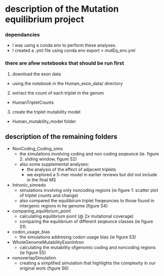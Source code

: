 # **description of the Mutation equilibrium project** 

### **dependancies**
- I was using a conda env to perform these analyses. 
- I created a .yml file using conda env export > mutEq_env.yml

### **there are  afew notebooks that should be run first**
1. download the exon data 
- using the notebook in the Human_exon_data/ directory

2. extract the count of each triplet in the genom 
- HumanTripletCounts

3. create the triplet mutability model 
- Human_mutability_model folder 

## **description of the remaining folders** 
- NonCoding_Coding_sims
    - the simulations involving coding and non coding seqeunce (ie. figure 2: sliding window, figure S2)
    - also some supplemental analyses: 
        - the analysis of the effect of adjacent triplets 
        - we explored a 5-mer model in earlier reviews but did not include in the final MS
- Intronic_simredo 
    - simulations involving only noncoding regions (ie figure 1: scatter plot of triplet counts and change)
    - also compared the equilibirum triplet freqeuncies to those found in intergenic regions in he genome (figure S4)
- comparing_equilibrium_point
    - calculating equilibrium point (@ 2x mutational coverage)
    - comparing the equilibrium of different seqeunce classes (ie figure S1). 
- codon_usage_bias 
    - the simulations addresing codon usage bias (ie figure S3)
- WholeGenomeMutabilityExonIntron
    - calculating the mutability ofgenomic coding and noncoding regions (ie figure S5)
- nonoverlapSimulation 
    - creating a simplified simulation that highlights the complexity in our original work (figure S6)

